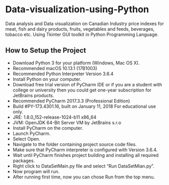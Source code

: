 # Data-visualization-using-Python
Data analysis and Data visualization on Canadian Industry price indexes for meat, fish and dairy products, fruits, vegetables and feeds, beverages, tobacco etc. Using Tkinter GUI toolkit in Python Programming Language.

## How to Setup the Project
  * Download Python 3 for your platform (Windows, Mac OS X).
  * Recommended macOS 10.13.1 (17B1003)
  * Recommended Python Interpreter Version 3.6.4
  * Install Python on your computer.
  * Download free trial version of PyCharm IDE or if you are a student with college or university then 
    you could get one-year subscription for JetBrains products.
  * Recommended PyCharm 2017.3.3 (Professional Edition)
  * Build #PY-173.4301.16, built on January 11, 2018
    For educational use only.
  * JRE: 1.8.0_152-release-1024-b11 x86_64
  * JVM: OpenJDK 64-Bit Server VM by JetBrains s.r.o
  * Install PyCharm on the computer.
  * Launch PyCharm.
  * Select Open.
  * Navigate to the folder containing project source code files.
  * Make sure that PyCharm interpreter is configured with Version 3.6.4.
  * Wait until PyCharm finishes project building and installing all required packages.
  * Right click to DataSetMain.py file and select “Run DataSetMian.py”.
  * Now program will run.
  * After running first time, now you can chose Run from the top menu.

  
